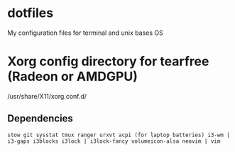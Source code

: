 # dotfiles
My configuration files for terminal and unix bases OS

# Xorg config directory for tearfree (Radeon or AMDGPU)
/usr/share/X11/xorg.conf.d/


## Dependencies

`
stow
git
sysstat
tmux
ranger
urxvt
acpi (for laptop batteries)
i3-wm | i3-gaps
i3blocks
i3lock | i3lock-fancy
volumeicon-alsa
neovim | vim
`
